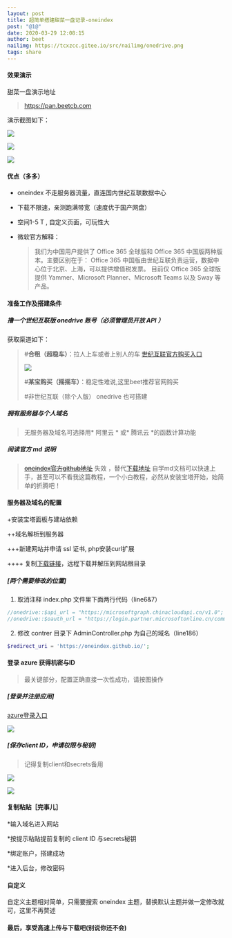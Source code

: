 ```yaml
---
layout: post
title: 超简单搭建甜菜一盘记录-oneindex
post: "@1@"
date: 2020-03-29 12:08:15
author: beet
nailimg: https://tcxzcc.gitee.io/src/nailimg/onedrive.png
tags: share
---
```

#### 效果演示

甜菜一盘演示地址

> https://pan.beetcb.com

演示截图如下：

![](https://cdn.jsdelivr.net/gh/sweetcly/beetpic/1.4.png)

![](https://cdn.jsdelivr.net/gh/sweetcly/beetpic/1.5.png)

![](https://cdn.jsdelivr.net/gh/sweetcly/beetpic/1.6.png)

#### 优点（多多）

- oneindex 不走服务器流量，直连国内世纪互联数据中心

- 下载不限速，亲测跑满带宽（速度优于国产网盘）

- 空间1-5 T , 自定义页面，可玩性大

- 微软官方解释：
  > 我们为中国用户提供了 Office 365 全球版和 Office 365 中国版两种版本。主要区别在于：
  > Office 365 中国版由世纪互联负责运营，数据中心位于北京、上海，可以提供增值税发票。
  > 目前仅 Office 365 全球版提供 Yammer、Microsoft Planner、Microsoft Teams 以及 Sway 等产品。

#### 准备工作及搭建条件

##### 撸一个世纪互联版 onedrive 账号（**必须管理员开放 API** ）

获取渠道如下：

   >#**合租（超稳车）**：拉人上车或者上别人的车
   >[世纪互联官方购买入口](https://products.office.com/zh-cn/compare-china-global-versions-office365)
   >
   >![](https://cdn.jsdelivr.net/gh/sweetcly/beetpic/1.0.png)
   >
   >#**某宝购买（摇摇车）**：稳定性难说,这里beet推荐官网购买
   >
   >#非世纪互联（除个人版） onedrive 也可搭建

##### 拥有服务器与个人域名

> 无服务器及域名可选择用* 阿里云 * 或* 腾讯云 *的函数计算功能

##### 阅读官方 md 说明

   > <s>[oneindex官方github地址](https://github.com/donwa/oneindex)</s> 失效 ，替代[下载地址](https://github.com/Layne666/oneindex/archive/master.zip)
   > 自学md文档可以快速上手，甚至可以不看我这篇教程，一个小白教程，必然从安装宝塔开始，始简单的折腾吧！


#### 服务器及域名的配置

+安装宝塔面板与建站依赖

++域名解析到服务器

+++新建网站并申请 ssl 证书, php安装curl扩展

 ++++ 复制[下载链接](https://github.com/donwa/oneindex/archive/master.zip)，远程下载并解压到网站根目录

 ##### [两个需要修改的位置]

 1. 取消注释  index.php 文件里下面两行代码（line6&7）

 ``` php
 //onedrive::$api_url = "https://microsoftgraph.chinacloudapi.cn/v1.0";
 //onedrive::$oauth_url = "https://login.partner.microsoftonline.cn/common/oauth2/v2.0";
 ```

 2. 修改 contrer 目录下 AdminController.php 为自己的域名（line186）

 ``` php
 $redirect_uri = 'https://oneindex.github.io/';
 ```

#### 登录 azure 获得机密与ID

   > 最关键部分，配置正确直接一次性成功，请按图操作

##### [登录并注册应用]

[azure登录入口](https://portal.azure.cn/)



![](https://cdn.jsdelivr.net/gh/sweetcly/beetpic/1.1.png)

##### [保存client ID，申请权限与秘钥]

> 记得复制client和secrets备用

![](https://cdn.jsdelivr.net/gh/sweetcly/beetpic/1.2.png)

![](https://cdn.jsdelivr.net/gh/sweetcly/beetpic/1.3.png)



#### 复制粘贴［完事儿］

*输入域名进入网站

*按提示粘贴提前复制的 client ID 与secrets秘钥

*绑定账户，搭建成功	

*进入后台，修改密码

#### 自定义

自定义主题相对简单，只需要搜索 oneindex 主题，替换默认主题并做一定修改就可，这里不再赘述

#### 最后，享受高速上传与下载吧(别说你还不会)
